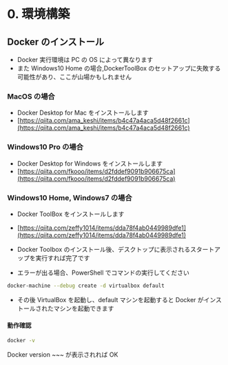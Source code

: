 # 0. 環境構築

## Docker のインストール

- Docker 実行環境は PC の OS によって異なります
- また Windows10 Home の場合,DockerToolBox のセットアップに失敗する可能性があり、ここが山場かもしれません

### MacOS の場合

- Docker Desktop for Mac をインストールします
- [https://qiita.com/ama_keshi/items/b4c47a4aca5d48f2661c](https://qiita.com/ama_keshi/items/b4c47a4aca5d48f2661c)

### Windows10 Pro の場合

- Docker Desktop for Windows をインストールします
- [https://qiita.com/fkooo/items/d2fddef9091b906675ca](https://qiita.com/fkooo/items/d2fddef9091b906675ca)

### Windows10 Home, Windows7 の場合

- Docker ToolBox をインストールします
- [https://qiita.com/zeffy1014/items/dda78f4ab0449989dfe1](https://qiita.com/zeffy1014/items/dda78f4ab0449989dfe1)
- Docker Toolbox のインストール後、デスクトップに表示されるスタートアップを実行すれば完了です

- エラーが出る場合、PowerShell でコマンドの実行してください

```sh
docker-machine --debug create -d virtualbox default
```

- その後 VirtualBox を起動し、default マシンを起動すると Docker がインストールされたマシンを起動できます

#### 動作確認

```sh
docker -v
```

Docker version ~~~ が表示されれば OK

